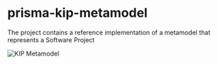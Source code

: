 # prisma-kip-metamodel
The project contains a reference implementation of a metamodel that represents a Software Project


![KIP Metamodel](https://raw.githubusercontent.com/utelemaco/prisma-kip-domain/master/documentation/kip-mm.png)
